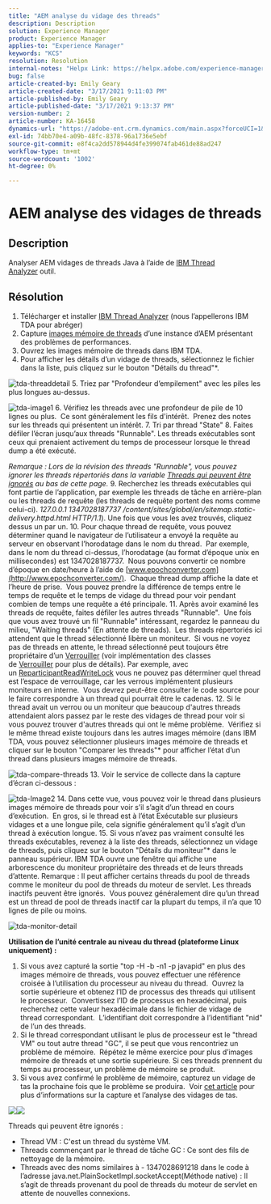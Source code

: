 ```yaml
---
title: "AEM analyse du vidage des threads"
description: Description
solution: Experience Manager
product: Experience Manager
applies-to: "Experience Manager"
keywords: "KCS"
resolution: Resolution
internal-notes: "Helpx Link: https://helpx.adobe.com/experience-manager/kb/thread-dump-analysis.html"
bug: false
article-created-by: Emily Geary
article-created-date: "3/17/2021 9:11:03 PM"
article-published-by: Emily Geary
article-published-date: "3/17/2021 9:13:37 PM"
version-number: 2
article-number: KA-16458
dynamics-url: "https://adobe-ent.crm.dynamics.com/main.aspx?forceUCI=1&pagetype=entityrecord&etn=knowledgearticle&id=e70a8345-6587-eb11-a812-000d3a593216"
exl-id: 74bb70e4-a09b-48fc-8378-96a1736e5ebf
source-git-commit: e8f4ca2dd578944d4fe399074fab461de88ad247
workflow-type: tm+mt
source-wordcount: '1002'
ht-degree: 0%

---
```


# AEM analyse des vidages de threads

## Description


Analyser AEM vidages de threads Java à l’aide de [IBM Thread Analyzer](http://www.ibm.com/developerworks/community/groups/service/html/communityview?communityUuid=2245aa39-fa5c-4475-b891-14c205f7333c) outil.


## Résolution


1. Télécharger et installer [IBM Thread Analyzer](https://www.ibm.com/developerworks/community/groups/service/html/communityview?communityUuid=2245aa39-fa5c-4475-b891-14c205f7333c) (nous l’appellerons IBM TDA pour abréger)
2. Capture [images mémoire de threads](https://helpx.adobe.com/experience-manager/kb/TakeThreadDump.html) d’une instance d’AEM présentant des problèmes de performances.
3. Ouvrez les images mémoire de threads dans IBM TDA.
4. Pour afficher les détails d’un vidage de threads, sélectionnez le fichier dans la liste, puis cliquez sur le bouton &quot;Détails du thread&quot;\*.

![tda-threaddetail](https://helpx.adobe.com/content/dam/help/en/experience-manager/kb/thread-dump-analysis/_jcr_content/main-pars/image_1587732783/tda-threaddetail.png "tda-threaddetail")
5. Triez par &quot;Profondeur d’empilement&quot; avec les piles les plus longues au-dessus.

![tda-image1](https://helpx.adobe.com/content/dam/help/en/experience-manager/kb/thread-dump-analysis/_jcr_content/main-pars/image/tda-image1.png)
6. Vérifiez les threads avec une profondeur de pile de 10 lignes ou plus.  Ce sont généralement les fils d&#39;intérêt.  Prenez des notes sur les threads qui présentent un intérêt.
7. Tri par thread &quot;State&quot; 8. Faites défiler l’écran jusqu’aux threads &quot;Runnable&quot;. Les threads exécutables sont ceux qui prenaient activement du temps de processeur lorsque le thread dump a été exécuté.

*Remarque : Lors de la révision des threads &quot;Runnable&quot;, vous pouvez ignorer les threads répertoriés dans la variable [Threads qui peuvent être ignorés](https://helpx.adobe.com/experience-manager/kb/thread-dump-analysis.html#ignorethreads) au bas de cette page.*
9. Recherchez les threads exécutables qui font partie de l’application, par exemple les threads de tâche en arrière-plan ou les threads de requête (les threads de requête portent des noms comme celui-ci). *127.0.0.1 1347028187737 /content/sites/global/en/sitemap.static-delivery.httpd.html HTTP/1.1*). Une fois que vous les avez trouvés, cliquez dessus un par un.
10. Pour chaque thread de requête, vous pouvez déterminer quand le navigateur de l’utilisateur a envoyé la requête au serveur en observant l’horodatage dans le nom du thread.  Par exemple, dans le nom du thread ci-dessus, l’horodatage (au format d’époque unix en millisecondes) est 1347028187737.  Nous pouvons convertir ce nombre d’époque en date/heure à l’aide de [www.epochconverter.com](http://www.epochconverter.com/).  Chaque thread dump affiche la date et l’heure de prise.  Vous pouvez prendre la différence de temps entre le temps de requête et le temps de vidage du thread pour voir pendant combien de temps une requête a été principale.
11. Après avoir examiné les threads de requête, faites défiler les autres threads &quot;Runnable&quot;.  Une fois que vous avez trouvé un fil &quot;Runnable&quot; intéressant, regardez le panneau du milieu, &quot;Waiting threads&quot; (En attente de threads).  Les threads répertoriés ici attendent que le thread sélectionné libère un moniteur.  Si vous ne voyez pas de threads en attente, le thread sélectionné peut toujours être propriétaire d’un [Verrouiller](http://docs.oracle.com/javase/1.5.0/docs/api/java/util/concurrent/locks/Lock.html) (voir implémentation des classes de [Verrouiller](http://docs.oracle.com/javase/1.5.0/docs/api/java/util/concurrent/locks/Lock.html) pour plus de détails). Par exemple, avec un [ReparticipantReadWriteLock](http://docs.oracle.com/javase/1.5.0/docs/api/java/util/concurrent/locks/ReentrantReadWriteLock.html) vous ne pouvez pas déterminer quel thread est l’espace de verrouillage, car les verrous implémentent plusieurs moniteurs en interne.  Vous devrez peut-être consulter le code source pour le faire correspondre à un thread qui pourrait être le cadenas.
12. Si le thread avait un verrou ou un moniteur que beaucoup d&#39;autres threads attendaient alors passez par le reste des vidages de thread pour voir si vous pouvez trouver d&#39;autres threads qui ont le même problème.  Vérifiez si le même thread existe toujours dans les autres images mémoire (dans IBM TDA, vous pouvez sélectionner plusieurs images mémoire de threads et cliquer sur le bouton &quot;Comparer les threads&quot;\* pour afficher l’état d’un thread dans plusieurs images mémoire de threads.

![tda-compare-threads](https://helpx.adobe.com/content/dam/help/en/experience-manager/kb/thread-dump-analysis/_jcr_content/main-pars/image_1159496390/tda-comparethreads.png)
13. Voir le service de collecte dans la capture d’écran ci-dessous :

![tda-Image2](https://helpx.adobe.com/content/dam/help/en/experience-manager/kb/thread-dump-analysis/_jcr_content/main-pars/image_1730877898/tda-Image2.png)
14. Dans cette vue, vous pouvez voir le thread dans plusieurs images mémoire de threads pour voir s’il s’agit d’un thread en cours d’exécution.  En gros, si le thread est à l’état Exécutable sur plusieurs vidages et a une longue pile, cela signifie généralement qu’il s’agit d’un thread à exécution longue.
15. Si vous n’avez pas vraiment consulté les threads exécutables, revenez à la liste des threads, sélectionnez un vidage de threads, puis cliquez sur le bouton &quot;Détails du moniteur&quot;\* dans le panneau supérieur. IBM TDA ouvre une fenêtre qui affiche une arborescence du moniteur propriétaire des threads et de leurs threads d’attente. Remarque : Il peut afficher certains threads du pool de threads comme le moniteur du pool de threads du moteur de servlet. Les threads inactifs peuvent être ignorés.  Vous pouvez généralement dire qu’un thread est un thread de pool de threads inactif car la plupart du temps, il n’a que 10 lignes de pile ou moins.

![tda-monitor-detail](https://helpx.adobe.com/content/dam/help/en/experience-manager/kb/thread-dump-analysis/_jcr_content/main-pars/image_1106466084/tda-monitordetail.png)




<b>Utilisation de l’unité centrale au niveau du thread (plateforme Linux uniquement) :</b>

1. Si vous avez capturé la sortie &quot;top -H -b -n1 -p javapid&quot; en plus des images mémoire de threads, vous pouvez effectuer une référence croisée à l’utilisation du processeur au niveau du thread.  Ouvrez la sortie supérieure et obtenez l’ID de processus des threads qui utilisent le processeur.  Convertissez l’ID de processus en hexadécimal, puis recherchez cette valeur hexadécimale dans le fichier de vidage de thread correspondant.  L’identifiant doit correspondre à l’identifiant &quot;nid&quot; de l’un des threads.
2. Si le thread correspondant utilisant le plus de processeur est le &quot;thread VM&quot; ou tout autre thread &quot;GC&quot;, il se peut que vous rencontriez un problème de mémoire.  Répétez le même exercice pour plus d’images mémoire de threads et une sortie supérieure. Si ces threads prennent du temps au processeur, un problème de mémoire se produit.
3. Si vous avez confirmé le problème de mémoire, capturez un vidage de tas la prochaine fois que le problème se produira.  Voir [cet article](https://helpx.adobe.com/experience-manager/kb/AnalyzeMemoryProblems.html) pour plus d’informations sur la capture et l’analyse des vidages de tas.


![](https://helpx.adobe.com/libs/cq/ui/resources/0.gif)![](https://helpx.adobe.com/libs/cq/ui/resources/0.gif)

Threads qui peuvent être ignorés :

- Thread VM : C&#39;est un thread du système VM.
- Threads commençant par le thread de tâche GC : Ce sont des fils de nettoyage de la mémoire.
- Threads avec des noms similaires à - 1347028691218 dans le code à l’adresse java.net.PlainSocketImpl.socketAccept(Méthode native) : Il s’agit de threads provenant du pool de threads du moteur de servlet en attente de nouvelles connexions.
